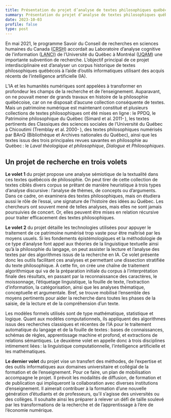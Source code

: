 ```yaml
---
title: Présentation du projet d’analyse de textes philosophiques québécois assistée par ordinateur
summary: Présentation du projet d’analyse de textes philosophiques québécois assistée par ordinateur.
date: 2023-10-03
profile: false
type: post
---
```

En mai 2021, le programme Savoir du Conseil de recherches en sciences humaines du Canada (<abbr title="Conseil de recherches en sciences humaines du Canada">CRSH</abbr>) accordait au Laboratoire d’analyse cognitive de l’information (<abbr title="Laboratoire d’analyse cognitive de l’information">LANCI</abbr>) de l’Université du Québec à Montréal (<abbr title="Université du Québec à Montréal">UQAM</abbr>) une importante subvention de recherche.
L’objectif principal de ce projet interdisciplinaire est d’analyser un corpus historique de textes philosophiques québécois à l’aide d’outils informatiques utilisant des acquis récents de l’intelligence artificielle (IA).

L’IA et les humanités numériques sont appelées à transformer en profondeur les champs de la recherche et de l’enseignement. Auparavant, on ne pouvait mener de grands travaux en histoire de la philosophie québécoise, car on ne disposait d’aucune collection conséquente de textes.
Mais un patrimoine numérique est maintenant constitué et plusieurs collections de textes philosophiques ont été mises en ligne&#x202F;: le PPDQ, le Patrimoine philosophique du Québec (Simard et al.&#x202F;2011-&#x202F;), les textes pertinents des Classiques des sciences sociales de l’Université du Québec à Chicoutimi (Tremblay et al.&#x202F;2000-&#x202F;), des textes philosophiques numérisés par BAnQ (Bibliothèque et Archives nationales du Québec), ainsi que les textes issus des trois principales revues savantes en philosophie au Québec&#x202F;: le *Laval théologique et philosophique*, *Dialogue* et *Philosophiques*.

## Un projet de recherche en trois volets

**Le volet 1** du projet propose une analyse sémiotique de la textualité dans ces textes québécois de philosophie.
On peut tirer de cette collection de textes ciblés divers corpus se prêtant de manière heuristique à trois types d’analyse discursive&#x202F;: l’analyse de thèmes, de concepts ou d’arguments.
Dans ce cadre, on examinera des textes philosophiques, mais on étudiera aussi le rôle de l’essai, une signature de l’histoire des idées au Québec.
Les chercheurs ont souvent mené de telles analyses, mais elles ne sont jamais poursuivies de concert.
Or, elles peuvent être mises en relation récursive pour traiter efficacement des textes philosophiques.

**Le volet 2** du projet détaille les technologies utilisées pour appuyer le traitement de ce patrimoine numérisé trop vaste pour être maîtrisé par les moyens usuels.
Si les fondements épistémologiques et la méthodologie de ce type d’analyse font appel aux théories de la linguistique textuelle ainsi qu’à la philosophie du langage, on peut assister la lecture et l’analyse des textes par des algorithmes issus de la recherche en IA.
Ce volet présente donc les outils facilitant ces analyses et permettant une dissection stratifiée du texte philosophique.
À cette fin, on crée une chaîne de traitement algorithmique qui va de la préparation initiale du corpus à l’interprétation finale des résultats, en passant par la reconnaissance des caractères, le moissonnage, l’étiquetage linguistique, la fouille de texte, l’extraction d’information, la catégorisation, ainsi que les analyses thématique, conceptuelle et argumentale.
Bref, se trouve mobilisé l’ensemble des moyens pertinents pour aider la recherche dans toutes les phases de la saisie, de la lecture et de la compréhension d’un texte.

Les modèles formels utilisés sont de type mathématique, statistique et logique.
Quant aux modèles computationnels, ils appliquent des algorithmes issus des recherches classiques et récentes de l’IA pour le traitement automatique du langage et de la fouille de textes&#x202F;: bases de connaissances, schémas de règles, apprentissage machine et profond, et extractions de relations sémantiques.
Le deuxième volet en appelle donc à trois disciplines intimement liées&#x202F;: la linguistique
computationnelle, l’intelligence artificielle et les mathématiques.

**Le dernier volet** du projet vise un transfert des méthodes, de l’expertise et des outils informatiques aux domaines universitaire et collégial de la formation et de l’enseignement.
Pour ce faire, un plan de mobilisation accompagne le projet.
Il prévoit les modalités de diffusion, de formation et de publication qui impliqueront la collaboration avec diverses institutions d’enseignement.
Il aimerait contribuer à la formation d’une nouvelle génération d’étudiants et de professeurs, qu’il s’agisse des universités ou des collèges. Il souhaite ainsi les préparer à relever un défi de taille soulevé par les transformations de la recherche et de l’apprentissage à l’ère de l’économie numérique.